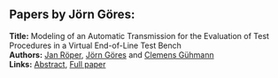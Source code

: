 <h2>Papers by Jörn Göres:</h2>
<p>
<b>Title:</b> Modeling of an Automatic Transmission for the Evaluation of Test Procedures in a Virtual End-of-Line Test Bench<br />
<b>Authors:</b> <a href="../authors/author_261.html">Jan Röper</a>, <a href="../authors/author_114.html">Jörn Göres</a> and <a href="../authors/author_124.html">Clemens Gühmann</a><br />
<b>Links:</b> <a href="../abstracts/abstract_59.pdf">Abstract</a>, <a href="../submissions/ecp15118547_RoperGoresGuhmann.pdf">Full paper</a>
</p>